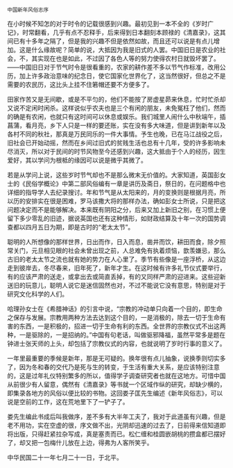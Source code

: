     中国新年风俗志序 

   在小时候不知怎的对于时令的记载很感到兴趣。最初见到一本不全的《岁时广记》，时常翻看，几乎有点不忍释手，后来得到日本翻刻本顾禄的《清嘉录》，这其间已有十多年之隔了，但是我的兴趣不但是依然如故，而且还可以说是有点儿增加。这是什么缘故呢？简单的说，大抵因为我是旧式的人罢。中国旧日是农业的社会，不，其实现在也是如此，不过因了各色人等的努力使得农村日就毁坏罢了。——中国旧日对于节气时令是很看重的，农家的耕作差不多以节气作标准，改用公历，加上许多政治意味的纪念日，使它国家化世界化了，这当然很好，但总之不是需要的农民历，这比头上挂不住箬帽还要不方便多了。

   田家作苦又是无间歇，或是不平匀的，他们不能按了房虚星昴来休息，忙时忙杀却又说不定闲时闲杀。这样说似乎农夫也是三个有闲的朋友，未免冤枉了他们，然而的确是有农闲，也就只有这时间可以休息或娱乐。我们城里人闹什么中秋端午，插菖蒲，看月亮，乡下人只是一样的要还账，实在没有多大味道，但是讲到新年以及各村不同的秋社，那真是万民同乐的一件大事情。予生也晚，已在马江战役之后，旧社会已开始动摇，然而在乡间过旧式的贫贱生活也总有十几年，受的许多影响未尽消灭，所以对于民间的时节风物至今还感到兴趣，这大抵由于个人的经历，因生爱好，其以学问为根柢的缘因可以说是微乎其微了。

   若是从学问上说，这些岁时节气却也不是那么微末无价值的。大家知道，英国彭女士的《民俗学概论》中第二部风俗编有一章是讲历及斋日，祭日的，在问题格中也详细的指导学人去纪录搜讨。年和节气是从太阳来的，月的变换则是根据月亮，所以历的安排实在很是困难，罗马该撒大将的那样办法，确如彭女士所说，只是把这问题决定而不是能够解决。本来既有阴阳之分，后来又加上新旧之别，在习惯上便留下多少零乱的旧迹，据说英国也还有这种情形，如财政结算及十年一次的国势调查都以四月五日为期，即是古时的“老太太节”。

   聪明的人所想像的那样世界，日出而作，日入而息，凿井而饮，耕田而食，除夕照常关门，元旦相见眼的社会未曾出现之前，人总难免有执着烦恼，歆羡嫌忌，那么古旧的老太太节之流也就有她的势力在人心里了。季节有些像是一座浮桥，从这边走到彼岸去，冬尽春来，旧年死了，新年才生。在这时候有许多礼节仪式要举行，有的应该严肃的送走，或拿出去或简直丢掉，有的又同样严肃的迎进来。这些迎新送旧的玩意儿，聪明人说它是迷信固然也对，不过不能说它没有意思，特别是对于研究文化科学的人们。

   哈理孙女士在《希腊神话》的引言中说，“宗教的冲动单只向着一个目的，即生命之保存与发展。宗教用两种方法去达到这个目的，一是消极的，除去一切于生命有害的东西，一是积极的，招进一切于生命有利的东西。全世界的宗教仪式不出这两种，一是驱除的，一是招纳的。”中国有句老话，叫做驱邪降福，虽然平常多是题在钟进士张天师的上头，却包括了宗教仪式的内容，也就说明了岁时行事的意义了。

   一年里最重要的季候是新年，那是无可疑的。换年很有点儿抽象，说换季则切实多了，因为冬和春的交代乃是死与生的转变，于生活有重大关系，是应该特别注意的，这是过年礼仪特别繁多的所以，值得学子调查研究者也就在这地方。可惜中国从前很少有人留意，偶然有《清嘉录》等书就一个区域作纵的研究，却缺少横的，即集录各地方的风俗以便比较的书物。这回娄子匡先生编述《新年风俗志》，可以说是空前的工作，这在荒地里下了一铲子了。

   娄先生编此书成后叫我做序，差不多有大半年工夫了，我对于此道虽有兴趣，但是老不用功，实在空虚的很，序文做不出，光阴却迅速的过去了，日前得来信知道即将出版，只得赶紧拉杂写成，真是塞责而已。松仁缠和桂圆嵌胡桃的攒盒都已摆好了，却又把一包梅什儿放在上边，得弗为人客所笑乎。

   中华民国二十一年七月二十一日，于北平。

